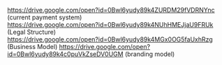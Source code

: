 https://drive.google.com/open?id=0Bwl6yudy89k4ZURDM29fVDRNYnc  (current payment system) <br>
https://drive.google.com/open?id=0Bwl6yudy89k4NUhHMEJjaU9FRUk  (Legal Structure)<br>
https://drive.google.com/open?id=0Bwl6yudy89k4MGx0OG5faUxhRzg  (Business Model)
https://drive.google.com/open?id=0Bwl6yudy89k4c0puVkZseDV0UGM  (branding model)
